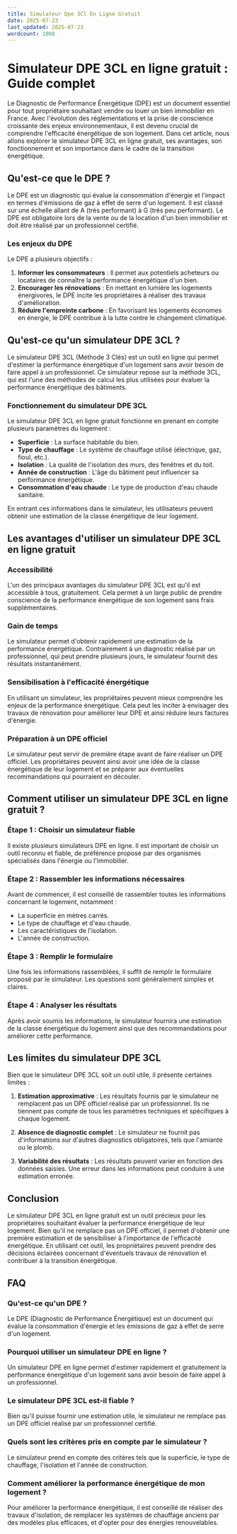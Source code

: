 ```yaml
---
title: Simulateur Dpe 3Cl En Ligne Gratuit
date: 2025-07-23
last_updated: 2025-07-23
wordcount: 1008
---
```


# Simulateur DPE 3CL en ligne gratuit : Guide complet

Le Diagnostic de Performance Énergétique (DPE) est un document essentiel pour tout propriétaire souhaitant vendre ou louer un bien immobilier en France. Avec l'évolution des réglementations et la prise de conscience croissante des enjeux environnementaux, il est devenu crucial de comprendre l'efficacité énergétique de son logement. Dans cet article, nous allons explorer le simulateur DPE 3CL en ligne gratuit, ses avantages, son fonctionnement et son importance dans le cadre de la transition énergétique.

## Qu'est-ce que le DPE ?

Le DPE est un diagnostic qui évalue la consommation d'énergie et l'impact en termes d'émissions de gaz à effet de serre d'un logement. Il est classé sur une échelle allant de A (très performant) à G (très peu performant). Le DPE est obligatoire lors de la vente ou de la location d'un bien immobilier et doit être réalisé par un professionnel certifié. 

### Les enjeux du DPE

Le DPE a plusieurs objectifs :

1. **Informer les consommateurs** : Il permet aux potentiels acheteurs ou locataires de connaître la performance énergétique d'un bien.
2. **Encourager les rénovations** : En mettant en lumière les logements énergivores, le DPE incite les propriétaires à réaliser des travaux d'amélioration.
3. **Réduire l'empreinte carbone** : En favorisant les logements économes en énergie, le DPE contribue à la lutte contre le changement climatique.

## Qu'est-ce qu'un simulateur DPE 3CL ?

Le simulateur DPE 3CL (Méthode 3 Clés) est un outil en ligne qui permet d'estimer la performance énergétique d'un logement sans avoir besoin de faire appel à un professionnel. Ce simulateur repose sur la méthode 3CL, qui est l'une des méthodes de calcul les plus utilisées pour évaluer la performance énergétique des bâtiments.

### Fonctionnement du simulateur DPE 3CL

Le simulateur DPE 3CL en ligne gratuit fonctionne en prenant en compte plusieurs paramètres du logement :

- **Superficie** : La surface habitable du bien.
- **Type de chauffage** : Le système de chauffage utilisé (électrique, gaz, fioul, etc.).
- **Isolation** : La qualité de l'isolation des murs, des fenêtres et du toit.
- **Année de construction** : L'âge du bâtiment peut influencer sa performance énergétique.
- **Consommation d'eau chaude** : Le type de production d'eau chaude sanitaire.

En entrant ces informations dans le simulateur, les utilisateurs peuvent obtenir une estimation de la classe énergétique de leur logement.

## Les avantages d'utiliser un simulateur DPE 3CL en ligne gratuit

### Accessibilité

L'un des principaux avantages du simulateur DPE 3CL est qu'il est accessible à tous, gratuitement. Cela permet à un large public de prendre conscience de la performance énergétique de son logement sans frais supplémentaires.

### Gain de temps

Le simulateur permet d'obtenir rapidement une estimation de la performance énergétique. Contrairement à un diagnostic réalisé par un professionnel, qui peut prendre plusieurs jours, le simulateur fournit des résultats instantanément.

### Sensibilisation à l'efficacité énergétique

En utilisant un simulateur, les propriétaires peuvent mieux comprendre les enjeux de la performance énergétique. Cela peut les inciter à envisager des travaux de rénovation pour améliorer leur DPE et ainsi réduire leurs factures d'énergie.

### Préparation à un DPE officiel

Le simulateur peut servir de première étape avant de faire réaliser un DPE officiel. Les propriétaires peuvent ainsi avoir une idée de la classe énergétique de leur logement et se préparer aux éventuelles recommandations qui pourraient en découler.

## Comment utiliser un simulateur DPE 3CL en ligne gratuit ?

### Étape 1 : Choisir un simulateur fiable

Il existe plusieurs simulateurs DPE en ligne. Il est important de choisir un outil reconnu et fiable, de préférence proposé par des organismes spécialisés dans l'énergie ou l'immobilier.

### Étape 2 : Rassembler les informations nécessaires

Avant de commencer, il est conseillé de rassembler toutes les informations concernant le logement, notamment :

- La superficie en mètres carrés.
- Le type de chauffage et d'eau chaude.
- Les caractéristiques de l'isolation.
- L'année de construction.

### Étape 3 : Remplir le formulaire

Une fois les informations rassemblées, il suffit de remplir le formulaire proposé par le simulateur. Les questions sont généralement simples et claires.

### Étape 4 : Analyser les résultats

Après avoir soumis les informations, le simulateur fournira une estimation de la classe énergétique du logement ainsi que des recommandations pour améliorer cette performance.

## Les limites du simulateur DPE 3CL

Bien que le simulateur DPE 3CL soit un outil utile, il présente certaines limites :

1. **Estimation approximative** : Les résultats fournis par le simulateur ne remplacent pas un DPE officiel réalisé par un professionnel. Ils ne tiennent pas compte de tous les paramètres techniques et spécifiques à chaque logement.
   
2. **Absence de diagnostic complet** : Le simulateur ne fournit pas d'informations sur d'autres diagnostics obligatoires, tels que l'amiante ou le plomb.

3. **Variabilité des résultats** : Les résultats peuvent varier en fonction des données saisies. Une erreur dans les informations peut conduire à une estimation erronée.

## Conclusion

Le simulateur DPE 3CL en ligne gratuit est un outil précieux pour les propriétaires souhaitant évaluer la performance énergétique de leur logement. Bien qu'il ne remplace pas un DPE officiel, il permet d'obtenir une première estimation et de sensibiliser à l'importance de l'efficacité énergétique. En utilisant cet outil, les propriétaires peuvent prendre des décisions éclairées concernant d'éventuels travaux de rénovation et contribuer à la transition énergétique.

## FAQ

### Qu'est-ce qu'un DPE ?

Le DPE (Diagnostic de Performance Énergétique) est un document qui évalue la consommation d'énergie et les émissions de gaz à effet de serre d'un logement.

### Pourquoi utiliser un simulateur DPE en ligne ?

Un simulateur DPE en ligne permet d'estimer rapidement et gratuitement la performance énergétique d'un logement sans avoir besoin de faire appel à un professionnel.

### Le simulateur DPE 3CL est-il fiable ?

Bien qu'il puisse fournir une estimation utile, le simulateur ne remplace pas un DPE officiel réalisé par un professionnel certifié.

### Quels sont les critères pris en compte par le simulateur ?

Le simulateur prend en compte des critères tels que la superficie, le type de chauffage, l'isolation et l'année de construction.

### Comment améliorer la performance énergétique de mon logement ?

Pour améliorer la performance énergétique, il est conseillé de réaliser des travaux d'isolation, de remplacer les systèmes de chauffage anciens par des modèles plus efficaces, et d'opter pour des énergies renouvelables.